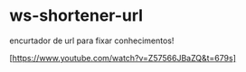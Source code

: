 # ws-shortener-url
 encurtador de url para fixar conhecimentos!

[https://www.youtube.com/watch?v=Z57566JBaZQ&t=679s]
